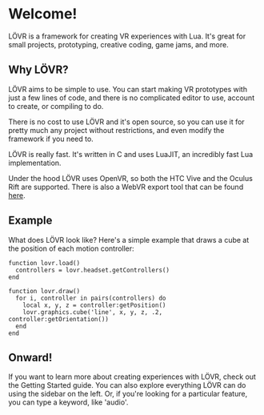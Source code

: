 Welcome!
===

LÖVR is a framework for creating VR experiences with Lua.  It's great for small projects,
prototyping, creative coding, game jams, and more.

Why LÖVR?
---

LÖVR aims to be simple to use.  You can start making VR prototypes with just a few lines of code,
and there is no complicated editor to use, account to create, or compiling to do.

There is no cost to use LÖVR and it's open source, so you can use it for pretty much any
project without restrictions, and even modify the framework if you need to.

LÖVR is really fast.  It's written in C and uses LuaJIT, an incredibly fast Lua implementation.

Under the hood LÖVR uses OpenVR, so both the HTC Vive and the Oculus Rift are supported.  There is
also a WebVR export tool that can be found [here](/share).

Example
---

What does LÖVR look like?  Here's a simple example that draws a cube at the position of each
motion controller:

```
function lovr.load()
  controllers = lovr.headset.getControllers()
end

function lovr.draw()
  for i, controller in pairs(controllers) do
    local x, y, z = controller:getPosition()
    lovr.graphics.cube('line', x, y, z, .2, controller:getOrientation())
  end
end
```

Onward!
---

If you want to learn more about creating experiences with LÖVR, check out the <a data-key="Getting_Started">Getting Started</a>
guide.  You can also explore everything LÖVR can do
using the sidebar on the left.  Or, if you're looking for a particular feature, you can type a
keyword, like 'audio'.
